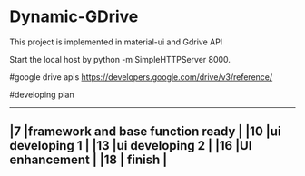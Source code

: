 # Dynamic-GDrive

This project is implemented in material-ui and Gdrive API

Start the local host by python -m SimpleHTTPServer 8000.



#google drive apis
<https://developers.google.com/drive/v3/reference/>


#developing plan

-----------------------------------------
|7  |framework and base function ready  |
|10 |ui developing 1                    |
|13 |ui developing 2                    |
|16 |UI enhancement                     |
|18 | finish                            |
-----------------------------------------

